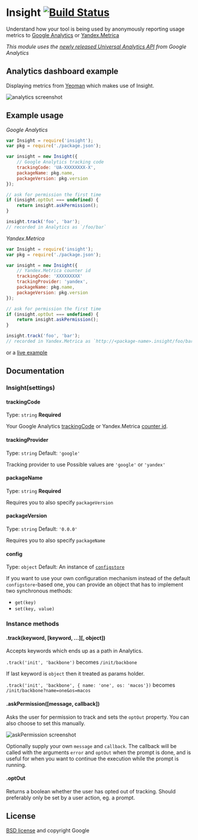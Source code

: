 # Insight [![Build Status](https://secure.travis-ci.org/yeoman/insight.png?branch=master)](http://travis-ci.org/yeoman/insight)

Understand how your tool is being used by anonymously reporting usage metrics to [Google Analytics](http://www.google.com/analytics/)
or [Yandex.Metrica](http://metrica.yandex.com/)

*This module uses the [newly released Universal Analytics API](http://analytics.blogspot.com/2013/03/expanding-universal-analytics-into.html) from Google Analytics*


## Analytics dashboard example

Displaying metrics from [Yeoman](http://yeoman.io) which makes use of Insight.

![analytics screenshot](https://raw.github.com/yeoman/insight/master/screenshot.png)


## Example usage

*Google Analytics*

```js
var Insight = require('insight');
var pkg = require('./package.json');

var insight = new Insight({
	// Google Analytics tracking code
	trackingCode: 'UA-XXXXXXXX-X',
	packageName: pkg.name,
	packageVersion: pkg.version
});

// ask for permission the first time
if (insight.optOut === undefined) {
	return insight.askPermission();
}

insight.track('foo', 'bar');
// recorded in Analytics as `/foo/bar`
```

*Yandex.Metrica*

```js
var Insight = require('insight');
var pkg = require('./package.json');

var insight = new Insight({
	// Yandex.Metrica counter id
	trackingCode: 'XXXXXXXXX'
	trackingProvider: 'yandex',
	packageName: pkg.name,
	packageVersion: pkg.version
});

// ask for permission the first time
if (insight.optOut === undefined) {
	return insight.askPermission();
}

insight.track('foo', 'bar');
// recorded in Yandex.Metrica as `http://<package-name>.insight/foo/bar`
```

or a [live example](https://github.com/yeoman/yeoman)

## Documentation


### Insight(settings)

#### trackingCode

Type: `string`
**Required**

Your Google Analytics [trackingCode](https://support.google.com/analytics/bin/answer.py?hl=en&answer=1008080) or
Yandex.Metrica [counter id](http://help.yandex.com/metrika/?id=1121963).


#### trackingProvider

Type: `string`
Default: `'google'`

Tracking provider to use
Possible values are `'google'` or `'yandex'`


#### packageName

Type: `string`
**Required**

Requires you to also specify `packageVersion`


#### packageVersion

Type: `string`
Default: `'0.0.0'`

Requires you to also specify `packageName`

#### config

Type: `object`
Default: An instance of [`configstore`](https://github.com/yeoman/configstore)

If you want to use your own configuration mechanism instead of the default
`configstore`-based one, you can provide an object that has to implement two
synchronous methods:

- `get(key)`
- `set(key, value)`


### Instance methods


#### .track(keyword, [keyword, ...][, object])

Accepts keywords which ends up as a path in Analytics.

`.track('init', 'backbone')` becomes `/init/backbone`

If last keyword is `object` then it treated as params holder.

`.track('init', 'backbone', { name: 'one', os: 'macos'})` becomes `/init/backbone?name=one&os=macos`

#### .askPermission([message, callback])

Asks the user for permission to track and sets the `optOut` property. You can also choose to set this manually.

![askPermission screenshot](https://raw.github.com/yeoman/insight/master/screenshot-askpermission.png)

Optionally supply your own `message` and `callback`. The callback will be called with the arguments `error` and `optOut` when the prompt is done, and is useful for when you want to continue the execution while the prompt is running.


#### .optOut

Returns a boolean whether the user has opted out of tracking. Should preferably only be set by a user action, eg. a prompt.


## License

[BSD license](http://opensource.org/licenses/bsd-license.php) and copyright Google
